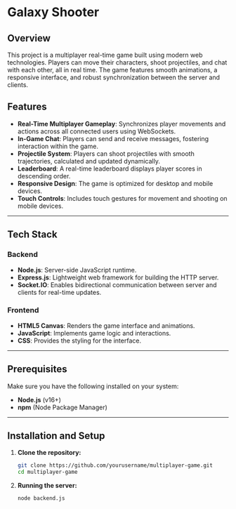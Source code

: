 # Galaxy Shooter

## Overview
This project is a multiplayer real-time game built using modern web technologies. Players can move their characters, shoot projectiles, and chat with each other, all in real time. The game features smooth animations, a responsive interface, and robust synchronization between the server and clients.

## Features
- **Real-Time Multiplayer Gameplay**: Synchronizes player movements and actions across all connected users using WebSockets.
- **In-Game Chat**: Players can send and receive messages, fostering interaction within the game.
- **Projectile System**: Players can shoot projectiles with smooth trajectories, calculated and updated dynamically.
- **Leaderboard**: A real-time leaderboard displays player scores in descending order.
- **Responsive Design**: The game is optimized for desktop and mobile devices.
- **Touch Controls**: Includes touch gestures for movement and shooting on mobile devices.

---

## Tech Stack
### Backend
- **Node.js**: Server-side JavaScript runtime.
- **Express.js**: Lightweight web framework for building the HTTP server.
- **Socket.IO**: Enables bidirectional communication between server and clients for real-time updates.

### Frontend
- **HTML5 Canvas**: Renders the game interface and animations.
- **JavaScript**: Implements game logic and interactions.
- **CSS**: Provides the styling for the interface.

---

## Prerequisites
Make sure you have the following installed on your system:
- **Node.js** (v16+)
- **npm** (Node Package Manager)

---

## Installation and Setup
1. **Clone the repository:**
   ```bash
   git clone https://github.com/yourusername/multiplayer-game.git
   cd multiplayer-game


2. **Running the server:**
   ```bash
   node backend.js
    
